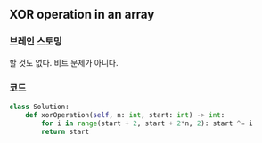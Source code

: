 ## XOR operation in an array


### 브레인 스토밍

할 것도 없다. 비트 문제가 아니다.


### 코드

```python
class Solution:
    def xorOperation(self, n: int, start: int) -> int:
        for i in range(start + 2, start + 2*n, 2): start ^= i
        return start
```
